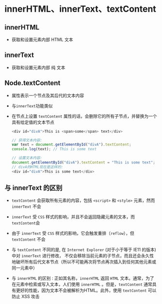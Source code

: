 # innerHTML、innerText、textContent

## innerHTML

+ 获取和设置元素内部 HTML 文本

## innerText

+ 获取和设置元素内部 纯 文本

## Node.textContent

+ 属性表示一个节点及其后代的文本内容

+ 与`innerText`功能类似

+ 在节点上设置 `textContent` 属性的话，会删除它的所有子节点，并替换为一个具有给定值的文本节点

  ```js
  <div id="divA">This is <span>some</span> text</div>

  // 获得文本内容:
  var text = document.getElementById("divA").textContent;
  console.log(text); // This is some text

  // 设置文本内容:
  document.getElementById("divA").textContent = "This is some text";
  // divA的HTML现在是这样的:
  <div id="divA">This is some text</div>
  ```

## 与 innerText 的区别

+ `textContent` 会获取所有元素的内容，包括 `<script>` 和 `<style>` 元素，然而 `innerText` 不会

+ `innerText` 受 `CSS` 样式的影响，并且不会返回隐藏元素的文本，而`textContent`会

+ 由于 `innerText` 受 `CSS` 样式的影响，它会触发重排（`reflow`），但 `textContent` 不会

+ 与 `textContent` 不同的是, 在 `Internet Explorer` (对于小于等于 IE11 的版本) 中对 `innerText` 进行修改， 不仅会移除当前元素的子节点，而且还会永久性地破坏所有后代文本节点（所以不可能再次将节点再次插入到任何其他元素或同一元素中）

+ 与 `innerHTML` 的区别 : 正如其名称，`innerHTML` 返回 `HTML` 文本。通常，为了在元素中检索或写入文本，人们使用 `innerHTML` 。但是，`textContent` 通常具有更好的性能，因为文本不会被解析为HTML。此外，使用 `textContent` 可以防止  XSS 攻击
